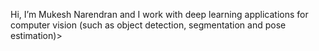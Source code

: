Hi, I’m Mukesh Narendran and I work with deep learning applications for computer vision (such as object detection, segmentation and pose estimation)> 


